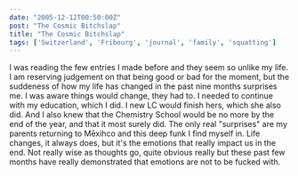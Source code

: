 ```yaml
---
date: "2005-12-12T00:50:00Z"
post: "The Cosmic Bitchslap"
title: "The Cosmic Bitchslap" 
tags: ['Switzerland', 'Fribourg', 'journal', 'family', 'squatting']
---
```

I was reading the few entries I made before and they seem so unlike my life. I am reserving judgement on that being good or bad for the moment, but the suddeness of how my life has changed in the past nine months surprises me. I was aware things would change, they had to. I needed to continue with my education, which I did. I new LC would finish hers, which she also did. And I also knew that the Chemistry School would be no more by the end of the year, and that it most surely did. The only real "surprises" are my parents returning to Mēxihco and this deep funk I find myself in. Life changes, it always does, but it's the emotions that really impact us in the end. Not really wise as thoughts go, quite obvious really but these past few months have really demonstrated that emotions are not to be fucked with.